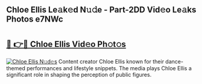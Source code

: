 ## Chloe Ellis Le𝚊k𝚎d N𝚞𝚍e - Part-2DD Vid𝚎o Le𝚊ks Photos e7NWc

# <h2><a href="http://fbb9k5b.evod.top/?m=Chloe+Ellis">🔗 👉🔴 Chloe Ellis Vid𝚎o Ph𝚘t𝚘s</a></h2>

[![Chloe Ellis N𝚞d𝚎s](https://i.imgur.com/8V9OHl7.gif)](http://fbb9k5b.evod.top/?m=Chloe+Ellis)
Content creator Chloe Ellis known for their dance-themed performances and lifestyle snippets. The media plays Chloe Ellis a significant role in shaping the perception of public figures. 
